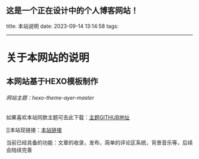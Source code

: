 这是一个正在设计中的个人博客网站！
---
title: 本站说明
date: 2023-09-14 13:14:58
tags:

---

# 关于本网站的说明



## 本网站基于HEXO模板制作

###### 网站主题：hexo-theme-ayer-master

如果喜欢本站同款主题可去此下载：[主题GITHUB地址](https://github.com/V-Vincen/hexo-theme-livemylife)

[[本站现链接：[本站链接](xiaotaodaily.asia)

当前已经具备的功能：文章的收录，发布，简单的评论区系统，背景音乐等，后续会陆续完善

